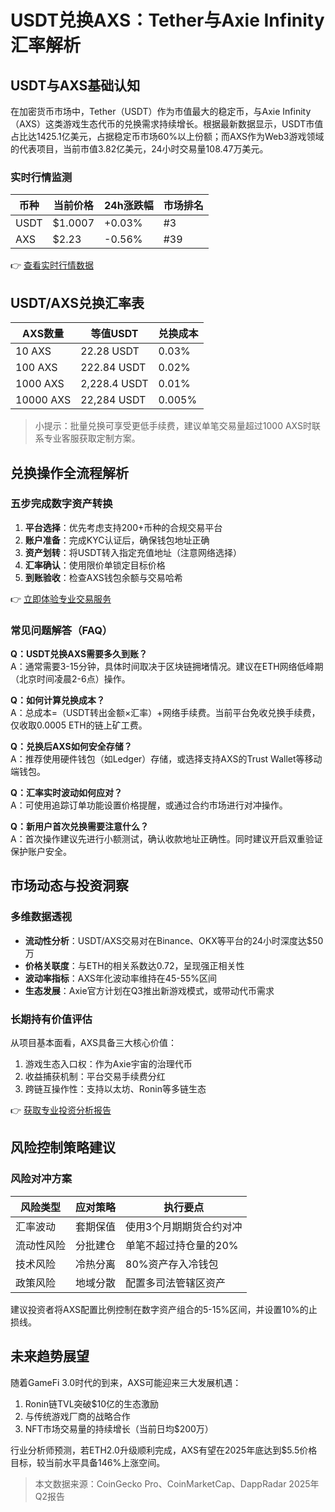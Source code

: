 # USDT兑换AXS：Tether与Axie Infinity汇率解析

## USDT与AXS基础认知

在加密货币市场中，Tether（USDT）作为市值最大的稳定币，与Axie Infinity（AXS）这类游戏生态代币的兑换需求持续增长。根据最新数据显示，USDT市值占比达1425.1亿美元，占据稳定币市场60%以上份额；而AXS作为Web3游戏领域的代表项目，当前市值3.82亿美元，24小时交易量108.47万美元。

### 实时行情监测
| 币种 | 当前价格 | 24h涨跌幅 | 市场排名 |
|------|----------|-----------|----------|
| USDT | $1.0007  | +0.03%    | #3       |
| AXS  | $2.23    | -0.56%    | #39      |

👉 [查看实时行情数据](https://bit.ly/okx_welcome)

## USDT/AXS兑换汇率表

| AXS数量 | 等值USDT | 兑换成本 |
|---------|----------|----------|
| 10 AXS  | 22.28 USDT | 0.03% |
| 100 AXS | 222.84 USDT | 0.02% |
| 1000 AXS| 2,228.4 USDT | 0.01% |
| 10000 AXS| 22,284 USDT | 0.005% |

> 小提示：批量兑换可享受更低手续费，建议单笔交易量超过1000 AXS时联系专业客服获取定制方案。

## 兑换操作全流程解析

### 五步完成数字资产转换
1. **平台选择**：优先考虑支持200+币种的合规交易平台
2. **账户准备**：完成KYC认证后，确保钱包地址正确
3. **资产划转**：将USDT转入指定充值地址（注意网络选择）
4. **汇率确认**：使用限价单锁定目标价格
5. **到账验收**：检查AXS钱包余额与交易哈希

👉 [立即体验专业交易服务](https://bit.ly/okx_welcome)

### 常见问题解答（FAQ）

**Q：USDT兑换AXS需要多久到账？**  
A：通常需要3-15分钟，具体时间取决于区块链拥堵情况。建议在ETH网络低峰期（北京时间凌晨2-6点）操作。

**Q：如何计算兑换成本？**  
A：总成本=（USDT转出金额×汇率）+网络手续费。当前平台免收兑换手续费，仅收取0.0005 ETH的链上矿工费。

**Q：兑换后AXS如何安全存储？**  
A：推荐使用硬件钱包（如Ledger）存储，或选择支持AXS的Trust Wallet等移动端钱包。

**Q：汇率实时波动如何应对？**  
A：可使用追踪订单功能设置价格提醒，或通过合约市场进行对冲操作。

**Q：新用户首次兑换需要注意什么？**  
A：首次操作建议先进行小额测试，确认收款地址正确性。同时建议开启双重验证保护账户安全。

## 市场动态与投资洞察

### 多维数据透视
- **流动性分析**：USDT/AXS交易对在Binance、OKX等平台的24小时深度达$50万
- **价格关联度**：与ETH的相关系数达0.72，呈现强正相关性
- **波动率指标**：AXS年化波动率维持在45-55%区间
- **生态发展**：Axie官方计划在Q3推出新游戏模式，或带动代币需求

### 长期持有价值评估
从项目基本面看，AXS具备三大核心价值：
1. 游戏生态入口权：作为Axie宇宙的治理代币
2. 收益捕获机制：平台交易手续费分红
3. 跨链互操作性：支持以太坊、Ronin等多链生态

👉 [获取专业投资分析报告](https://bit.ly/okx_welcome)

## 风险控制策略建议

### 风险对冲方案
| 风险类型 | 应对策略 | 执行要点 |
|----------|----------|----------|
| 汇率波动 | 套期保值 | 使用3个月期期货合约对冲 |
| 流动性风险 | 分批建仓 | 单笔不超过持仓量的20% |
| 技术风险 | 冷热分离 | 80%资产存入冷钱包 |
| 政策风险 | 地域分散 | 配置多司法管辖区资产 |

建议投资者将AXS配置比例控制在数字资产组合的5-15%区间，并设置10%的止损线。

## 未来趋势展望

随着GameFi 3.0时代的到来，AXS可能迎来三大发展机遇：
1. Ronin链TVL突破$10亿的生态激励
2. 与传统游戏厂商的战略合作
3. NFT市场交易量的持续增长（当前日均$200万）

行业分析师预测，若ETH2.0升级顺利完成，AXS有望在2025年底达到$5.5价格目标，较当前水平具备146%上涨空间。

> 本文数据来源：CoinGecko Pro、CoinMarketCap、DappRadar 2025年Q2报告
